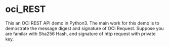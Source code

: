 # oci_REST
This an OCI REST API demo in Python3.
The main work for this demo is to demostrate the message digest and signature of OCI Request.
Suppose you are familar with Sha256 Hash, and signature of http request with private key.
